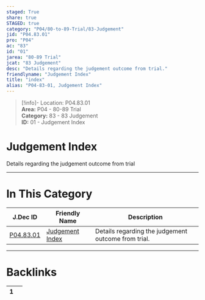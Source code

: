 ```yaml
---  
staged: True  
share: true  
STAGED: true  
category: "P04/80-to-89-Trial/83-Judgement"  
jid: "P04.83.01"  
pro: "P04"  
ac: "83"  
id: "01"  
jarea: "80-89 Trial"  
jcat: "83 Judgement"  
desc: "Details regarding the judgement outcome from trial."  
friendlyname: "Judgement Index"  
title: "index"  
alias: "P04-83-01, Judgement Index"  
---  
```

>[!info]- Location: P04.83.01  
>**Area:** P04 - 80-89 Trial  
>**Category:** 83 - 83 Judgement  
>**ID:** 01 - Judgement Index  
  
# Judgement Index  
  
Details regarding the judgement outcome from trial  
   
  
  
---  
# In This Category  
  
| J.Dec ID                                                                           | Friendly Name                                                                            | Description                                         |  
| ---------------------------------------------------------------------------------- | ---------------------------------------------------------------------------------------- | --------------------------------------------------- |  
| [P04.83.01](index.md) | [Judgement Index](index.md) | Details regarding the judgement outcome from trial. |  
  
  
---  
# Backlinks  
<div><table class="dataview table-view-table"><thead class="table-view-thead"><tr class="table-view-tr-header"><th class="table-view-th"><span></span><span class="dataview small-text">1</span></th><th class="table-view-th"><span></span></th></tr></thead><tbody class="table-view-tbody"></tbody></table></div>